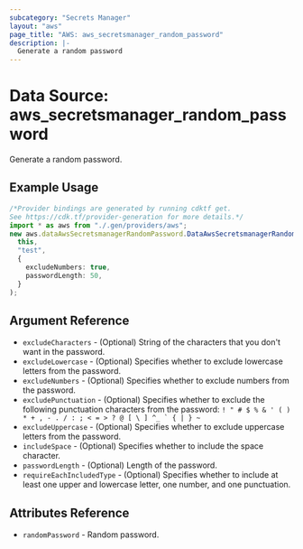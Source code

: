 ```yaml
---
subcategory: "Secrets Manager"
layout: "aws"
page_title: "AWS: aws_secretsmanager_random_password"
description: |-
  Generate a random password
---
```


# Data Source: aws\_secretsmanager\_random\_password

Generate a random password.

## Example Usage

```typescript
/*Provider bindings are generated by running cdktf get.
See https://cdk.tf/provider-generation for more details.*/
import * as aws from "./.gen/providers/aws";
new aws.dataAwsSecretsmanagerRandomPassword.DataAwsSecretsmanagerRandomPassword(
  this,
  "test",
  {
    excludeNumbers: true,
    passwordLength: 50,
  }
);

```

## Argument Reference

* `excludeCharacters` - (Optional) String of the characters that you don't want in the password.
* `excludeLowercase` - (Optional) Specifies whether to exclude lowercase letters from the password.
* `excludeNumbers` - (Optional) Specifies whether to exclude numbers from the password.
* `excludePunctuation` - (Optional) Specifies whether to exclude the following punctuation characters from the password: ``! " # $ % & ' ( ) * + , - . / : ; < = > ? @ [ \ ] ^_ ` { | } ~``
* `excludeUppercase` - (Optional) Specifies whether to exclude uppercase letters from the password.
* `includeSpace` - (Optional) Specifies whether to include the space character.
* `passwordLength` - (Optional) Length of the password.
* `requireEachIncludedType` - (Optional) Specifies whether to include at least one upper and lowercase letter, one number, and one punctuation.

## Attributes Reference

* `randomPassword` - Random password.
